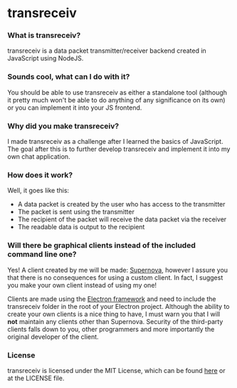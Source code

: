 # transreceiv

### What is transreceiv?
transreceiv is a data packet transmitter/receiver backend created in JavaScript using NodeJS.

### Sounds cool, what can I do with it?
You should be able to use transreceiv as either a standalone tool (although it pretty much won't be able to do anything of any significance on its own) or you can implement it into your JS frontend.

### Why did you make transreceiv?
I made transreceiv as a challenge after I learned the basics of JavaScript. The goal after this is to further develop transreceiv and implement it into my own chat application.

### How does it work?
Well, it goes like this:
* A data packet is created by the user who has access to the transmitter
* The packet is sent using the transmitter
* The recipient of the packet will receive the data packet via the receiver
* The readable data is output to the recipient

### Will there be graphical clients instead of the included command line one?
Yes! A client created by me will be made: [Supernova](https://github.com/SamFujisaki/supernova), however I assure you that there is no consequences for using a custom client. In fact, I suggest you make your own client instead of using my one!

Clients are made using the [Electron framework](https://electronjs.org) and need to include the transreceiv folder in the root of your Electron project. Although the ability to create your own clients is a nice thing to have, I must warn you that I will **not** maintain any clients other than Supernova. Security of the third-party clients falls down to you, other programmers and more importantly the original developer of the client.

### License
transreceiv is licensed under the MIT License, which can be found [here](https://opensource.org/licenses/mit) or at the LICENSE file.
